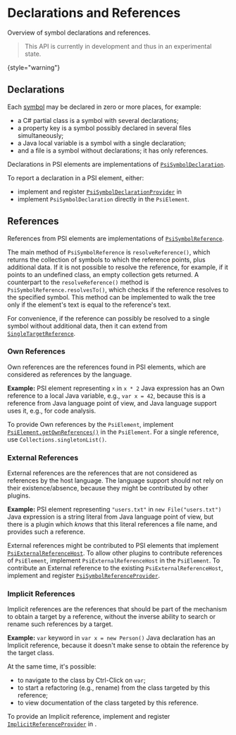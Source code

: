 <!-- Copyright 2000-2025 JetBrains s.r.o. and contributors. Use of this source code is governed by the Apache 2.0 license. -->

# Declarations and References
<primary-label ref="2020.3"/>

<link-summary>Overview of symbol declarations and references.</link-summary>

> This API is currently in development and thus in an experimental state.
>
{style="warning"}

## Declarations

Each [symbol](symbols.md) may be declared in zero or more places, for example:

- a C# partial class is a symbol with several declarations;
- a property key is a symbol possibly declared in several files simultaneously;
- a Java local variable is a symbol with a single declaration;
- and a file is a symbol without declarations; it has only references.

Declarations in PSI elements are implementations of
[`PsiSymbolDeclaration`](%gh-ic%/platform/core-api/src/com/intellij/model/psi/PsiSymbolDeclaration.java).

To report a declaration in a PSI element, either:

- implement and register
  [`PsiSymbolDeclarationProvider`](%gh-ic%/platform/core-api/src/com/intellij/model/psi/PsiSymbolDeclarationProvider.java)
  in <include from="snippets.topic" element-id="ep"><var name="ep" value="com.intellij.psi.declarationProvider"/></include>
- implement `PsiSymbolDeclaration` directly in the `PsiElement`.

## References

References from PSI elements are implementations of
[`PsiSymbolReference`](%gh-ic%/platform/core-api/src/com/intellij/model/psi/PsiSymbolReference.java).

The main method of `PsiSymbolReference` is `resolveReference()`, which returns the collection of symbols to which the reference points,
plus additional data.
If it is not possible to resolve the reference, for example, if it points to an undefined class, an empty collection gets returned.
A counterpart to the `resolveReference()` method is `PsiSymbolReference.resolvesTo()`,
which checks if the reference resolves to the specified symbol.
This method can be implemented to walk the tree only if the element's text is equal to the reference's text.

For convenience, if the reference can possibly be resolved to a single symbol without additional data, then it can extend from
[`SingleTargetReference`](%gh-ic%/platform/core-api/src/com/intellij/model/SingleTargetReference.java).

### Own References

Own references are the references found in PSI elements, which are considered as references by the language.

**Example:**
PSI element representing `x` in `x * 2` Java expression has an Own reference to a local Java variable, e.g., `var x = 42`,
because this is a reference from Java language point of view, and Java language support uses it, e.g., for code analysis.

To provide Own references by the `PsiElement`, implement
[`PsiElement.getOwnReferences()`](%gh-ic%/platform/core-api/src/com/intellij/psi/PsiElement.java) in the `PsiElement`.
For a single reference, use `Collections.singletonList()`.

### External References

External references are the references that are not considered as references by the host language.
The language support should not rely on their existence/absence, because they might be contributed by other plugins.

**Example:**
PSI element representing `"users.txt"` in `new File("users.txt")` Java expression is a string literal from Java language point of view,
but there is a plugin which _knows_ that this literal references a file name, and provides such a reference.

External references might be contributed to PSI elements
that implement [`PsiExternalReferenceHost`](%gh-ic%/platform/core-api/src/com/intellij/model/psi/PsiExternalReferenceHost.java).
To allow other plugins to contribute references of `PsiElement`, implement `PsiExternalReferenceHost` in the `PsiElement`.
To contribute an External reference to the existing `PsiExternalReferenceHost`, implement and register
[`PsiSymbolReferenceProvider`](%gh-ic%/platform/core-api/src/com/intellij/model/psi/PsiSymbolReferenceProvider.java).

### Implicit References

Implicit references are the references that should be part of the mechanism to obtain a target by a reference,
without the inverse ability to search or rename such references by a target.

**Example:**
`var` keyword in `var x = new Person()` Java declaration has an Implicit reference, because it doesn't make sense to obtain the reference by the target class.

At the same time, it's possible:

- to navigate to the class by <shortcut>Ctrl-Click</shortcut> on `var`;
- to start a refactoring (e.g., rename) from the class targeted by this reference;
- to view documentation of the class targeted by this reference.

To provide an Implicit reference, implement and register
[`ImplicitReferenceProvider`](%gh-ic%/platform/core-api/src/com/intellij/model/psi/ImplicitReferenceProvider.java)
in <include from="snippets.topic" element-id="ep"><var name="ep" value="com.intellij.psi.implicitReferenceProvider"/></include>.
